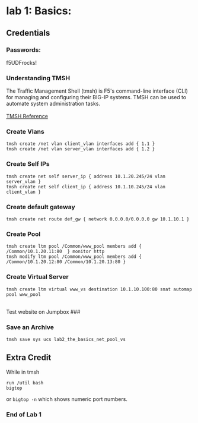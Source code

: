 # lab 1: Basics:

## Credentials
  ### Passwords:
f5UDFrocks!

### Understanding TMSH
The Traffic Management Shell (tmsh) is F5's command-line interface (CLI) for managing and configuring their BIG-IP systems. 
TMSH can be used to automate system administration tasks.
<br>
<br>[TMSH Reference](https://clouddocs.f5.com/cli/tmsh-reference/latest/)

### Create Vlans
```
tmsh create /net vlan client_vlan interfaces add { 1.1 }
tmsh create /net vlan server_vlan interfaces add { 1.2 }
```

### Create Self IPs
```
tmsh create net self server_ip { address 10.1.20.245/24 vlan server_vlan }
tmsh create net self client_ip { address 10.1.10.245/24 vlan client_vlan }
```

### Create default gateway
```
tmsh create net route def_gw { network 0.0.0.0/0.0.0.0 gw 10.1.10.1 }
```

### Create Pool
```
tmsh create ltm pool /Common/www_pool members add { /Common/10.1.20.11:80  } monitor http
tmsh modify ltm pool /Common/www_pool members add { /Common/10.1.20.12:80 /Common/10.1.20.13:80 }
```

### Create Virtual Server
```
tmsh create ltm virtual www_vs destination 10.1.10.100:80 snat automap pool www_pool
```

<br>Test website on Jumpbox ###

### Save an Archive
```
tmsh save sys ucs lab2_the_basics_net_pool_vs
```

## Extra Credit
While in tmsh
```
run /util bash
bigtop
```
or `bigtop -n` which shows numeric port numbers.

### End of Lab 1



